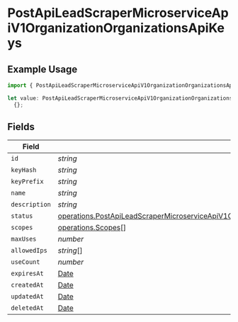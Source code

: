 # PostApiLeadScraperMicroserviceApiV1OrganizationOrganizationsApiKeys

## Example Usage

```typescript
import { PostApiLeadScraperMicroserviceApiV1OrganizationOrganizationsApiKeys } from "oppulence-backend-sdk/models/operations";

let value: PostApiLeadScraperMicroserviceApiV1OrganizationOrganizationsApiKeys =
  {};
```

## Fields

| Field                                                                                                                                                                                                                                      | Type                                                                                                                                                                                                                                       | Required                                                                                                                                                                                                                                   | Description                                                                                                                                                                                                                                |
| ------------------------------------------------------------------------------------------------------------------------------------------------------------------------------------------------------------------------------------------ | ------------------------------------------------------------------------------------------------------------------------------------------------------------------------------------------------------------------------------------------ | ------------------------------------------------------------------------------------------------------------------------------------------------------------------------------------------------------------------------------------------ | ------------------------------------------------------------------------------------------------------------------------------------------------------------------------------------------------------------------------------------------ |
| `id`                                                                                                                                                                                                                                       | *string*                                                                                                                                                                                                                                   | :heavy_minus_sign:                                                                                                                                                                                                                         | N/A                                                                                                                                                                                                                                        |
| `keyHash`                                                                                                                                                                                                                                  | *string*                                                                                                                                                                                                                                   | :heavy_minus_sign:                                                                                                                                                                                                                         | N/A                                                                                                                                                                                                                                        |
| `keyPrefix`                                                                                                                                                                                                                                | *string*                                                                                                                                                                                                                                   | :heavy_minus_sign:                                                                                                                                                                                                                         | N/A                                                                                                                                                                                                                                        |
| `name`                                                                                                                                                                                                                                     | *string*                                                                                                                                                                                                                                   | :heavy_minus_sign:                                                                                                                                                                                                                         | N/A                                                                                                                                                                                                                                        |
| `description`                                                                                                                                                                                                                              | *string*                                                                                                                                                                                                                                   | :heavy_minus_sign:                                                                                                                                                                                                                         | N/A                                                                                                                                                                                                                                        |
| `status`                                                                                                                                                                                                                                   | [operations.PostApiLeadScraperMicroserviceApiV1OrganizationOrganizationsRequestRequestBodyOrganizationStatus](../../models/operations/postapileadscrapermicroserviceapiv1organizationorganizationsrequestrequestbodyorganizationstatus.md) | :heavy_minus_sign:                                                                                                                                                                                                                         | N/A                                                                                                                                                                                                                                        |
| `scopes`                                                                                                                                                                                                                                   | [operations.Scopes](../../models/operations/scopes.md)[]                                                                                                                                                                                   | :heavy_minus_sign:                                                                                                                                                                                                                         | N/A                                                                                                                                                                                                                                        |
| `maxUses`                                                                                                                                                                                                                                  | *number*                                                                                                                                                                                                                                   | :heavy_minus_sign:                                                                                                                                                                                                                         | N/A                                                                                                                                                                                                                                        |
| `allowedIps`                                                                                                                                                                                                                               | *string*[]                                                                                                                                                                                                                                 | :heavy_minus_sign:                                                                                                                                                                                                                         | N/A                                                                                                                                                                                                                                        |
| `useCount`                                                                                                                                                                                                                                 | *number*                                                                                                                                                                                                                                   | :heavy_minus_sign:                                                                                                                                                                                                                         | N/A                                                                                                                                                                                                                                        |
| `expiresAt`                                                                                                                                                                                                                                | [Date](https://developer.mozilla.org/en-US/docs/Web/JavaScript/Reference/Global_Objects/Date)                                                                                                                                              | :heavy_minus_sign:                                                                                                                                                                                                                         | N/A                                                                                                                                                                                                                                        |
| `createdAt`                                                                                                                                                                                                                                | [Date](https://developer.mozilla.org/en-US/docs/Web/JavaScript/Reference/Global_Objects/Date)                                                                                                                                              | :heavy_minus_sign:                                                                                                                                                                                                                         | N/A                                                                                                                                                                                                                                        |
| `updatedAt`                                                                                                                                                                                                                                | [Date](https://developer.mozilla.org/en-US/docs/Web/JavaScript/Reference/Global_Objects/Date)                                                                                                                                              | :heavy_minus_sign:                                                                                                                                                                                                                         | N/A                                                                                                                                                                                                                                        |
| `deletedAt`                                                                                                                                                                                                                                | [Date](https://developer.mozilla.org/en-US/docs/Web/JavaScript/Reference/Global_Objects/Date)                                                                                                                                              | :heavy_minus_sign:                                                                                                                                                                                                                         | N/A                                                                                                                                                                                                                                        |
